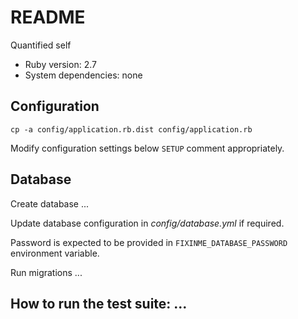 # README

Quantified self

* Ruby version: 2.7
* System dependencies: none


## Configuration

    cp -a config/application.rb.dist config/application.rb

Modify configuration settings below `SETUP` comment appropriately.


## Database

Create database ...

Update database configuration in _config/database.yml_ if required.

Password is expected to be provided in `FIXINME_DATABASE_PASSWORD` environment
variable.

Run migrations ...


## How to run the test suite: ...
